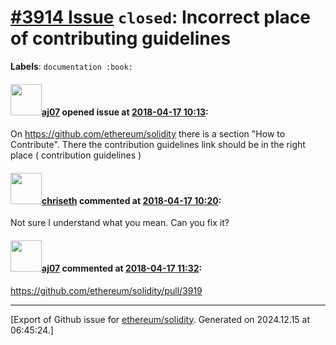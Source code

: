 # [\#3914 Issue](https://github.com/ethereum/solidity/issues/3914) `closed`: Incorrect place of contributing guidelines
**Labels**: `documentation :book:`


#### <img src="https://avatars.githubusercontent.com/u/9623159?v=4" width="50">[aj07](https://github.com/aj07) opened issue at [2018-04-17 10:13](https://github.com/ethereum/solidity/issues/3914):

On https://github.com/ethereum/solidity  there is a section "How to Contribute". There the contribution guidelines link should be in the right place ( contribution guidelines )

#### <img src="https://avatars.githubusercontent.com/u/9073706?v=4" width="50">[chriseth](https://github.com/chriseth) commented at [2018-04-17 10:20](https://github.com/ethereum/solidity/issues/3914#issuecomment-381936800):

Not sure I understand what you mean. Can you fix it?

#### <img src="https://avatars.githubusercontent.com/u/9623159?v=4" width="50">[aj07](https://github.com/aj07) commented at [2018-04-17 11:32](https://github.com/ethereum/solidity/issues/3914#issuecomment-381957870):

https://github.com/ethereum/solidity/pull/3919


-------------------------------------------------------------------------------



[Export of Github issue for [ethereum/solidity](https://github.com/ethereum/solidity). Generated on 2024.12.15 at 06:45:24.]

